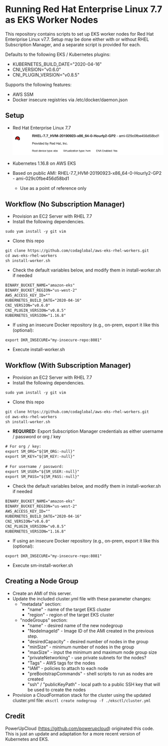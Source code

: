 # Running Red Hat Enterprise Linux 7.7 as EKS Worker Nodes
This repository contains scripts to set up EKS worker nodes for Red Hat Enteriprise Linux v7.7. Setup may be done either with or without RHEL Subscription Manager, and a separate script is provided for each.

Defaults to the following EKS / Kubernetes plugins:
* KUBERNETES_BUILD_DATE="2020-04-16"
* CNI_VERSION="v0.6.0"
* CNI_PLUGIN_VERSION="v0.8.5"

Supports the following features:
* AWS SSM
* Docker insecure registries via /etc/docker/daemon.json

## Setup
* Red Hat Enterprise Linux 7.7
![Example AMI](./images/aws-rhel.png "Red Hat Enterprise Linux 7.7")
 
* Kubernetes 1.16.8 on AWS EKS
* Based on public AMI: RHEL-7.7_HVM-20190923-x86_64-0-Hourly2-GP2 - ami-029c0fbe456d58bd1
  * Use as a point of reference only  

## Workflow (No Subscription Manager)
* Provision an EC2 Server with RHEL 7.7
* Install the following dependencies.
```
sudo yum install -y git vim 
```
* Clone this repo
```
git clone https://github.com/codaglobal/aws-eks-rhel-workers.git
cd aws-eks-rhel-workers
sh install-worker.sh
```
* Check the default variables below, and modify them in install-worker.sh if needed

```
BINARY_BUCKET_NAME="amazon-eks"
BINARY_BUCKET_REGION="us-west-2"
AWS_ACCESS_KEY_ID=""
KUBERNETES_BUILD_DATE="2020-04-16"
CNI_VERSION="v0.6.0"
CNI_PLUGIN_VERSION="v0.8.5"
KUBERNETES_VERSION="1.16.8"
```
* If using an insecure Docker repository (e.g., on-prem, export it like this (optional):
```
export DKR_INSECURE="my-insecure-repo:8081"
```
* Execute install-worker.sh

## Workflow (With Subscription Manager)

* Provision an EC2 Server with RHEL 7.7
* Install the following dependencies.
```
sudo yum install -y git vim 
```
* Clone this repo
```
git clone https://github.com/codaglobal/aws-eks-rhel-workers.git
cd aws-eks-rhel-workers
sh install-worker.sh
```
* **REQUIRED:** Export Subscription Manager credentials as either username / password or org / key 
```
# For org / key:
export SM_ORG="${SM_ORG:-null}"
export SM_KEY="${SM_KEY:-null}"

# For username / password:
export SM_USER="${SM_USER:-null}"
export SM_PASS="${SM_PASS:-null}"

```
* Check the default variables below, and modify them in install-worker.sh if needed

```
BINARY_BUCKET_NAME="amazon-eks"
BINARY_BUCKET_REGION="us-west-2"
AWS_ACCESS_KEY_ID=""
KUBERNETES_BUILD_DATE="2020-04-16"
CNI_VERSION="v0.6.0"
CNI_PLUGIN_VERSION="v0.8.5"
KUBERNETES_VERSION="1.16.8"
```
* If using an insecure Docker repository (e.g., on-prem, export it like this (optional):
```
export DKR_INSECURE="my-insecure-repo:8081"
```
* Execute sm-install-worker.sh

## Creating a Node Group

* Create an AMI of this server.
* Update the included cluster.yml file with these parameter changes:
  * "metadata" section:
    *  "name" - name of the target EKS cluster
    * "region" - region of the target EKS cluster
  * "nodeGroups" section:
    * "name" - desired name of the new nodegroup
    * "NodeImageId" - Image ID of the AMI created in the previous step.
    * "desiredCapacity" - desired number of nodes in the group
    * "minSize" - minimum number of nodes in the group
    * "maxSize" - input the minimum and maximum node group size
    * "privateNetworking" - use private subnets for the nodes?
    * "Tags" - AWS tags for the nodes
    * "IAM" - policies to attach to each node
    * "preBootstrapCommands" - shell scripts to run as nodes are created
    * "ssh" / "publicKeyPath" - local path to a public SSH key that will be used to create the nodes
* Provision a CloudFormation stack for the cluster using the updated cluster.yml file:
`
eksctl create nodegroup -f ./eksctl/cluster.yml
` 

## Credit

PowerUpCloud (https://github.com/powerupcloud) originated this code. This is just an update and adaptation for a more recent version of Kubernetes and EKS.
